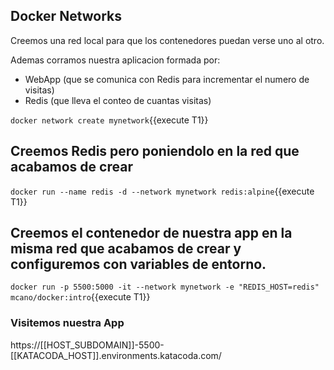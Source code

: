 ## Docker Networks

Creemos una red local para que los contenedores puedan verse uno al otro.

Ademas corramos nuestra aplicacion formada por:

- WebApp (que se comunica con Redis para incrementar el numero de visitas)
- Redis (que lleva el conteo de cuantas visitas)

`docker network create mynetwork`{{execute T1}}


## Creemos Redis pero poniendolo en la red que acabamos de crear

`docker run --name redis -d --network mynetwork redis:alpine`{{execute T1}}

## Creemos el contenedor de nuestra app en la misma red que acabamos de crear y configuremos con variables de entorno.

`docker run -p 5500:5000 -it --network mynetwork -e "REDIS_HOST=redis"  mcano/docker:intro`{{execute T1}}


### Visitemos nuestra App

https://[[HOST_SUBDOMAIN]]-5500-[[KATACODA_HOST]].environments.katacoda.com/
